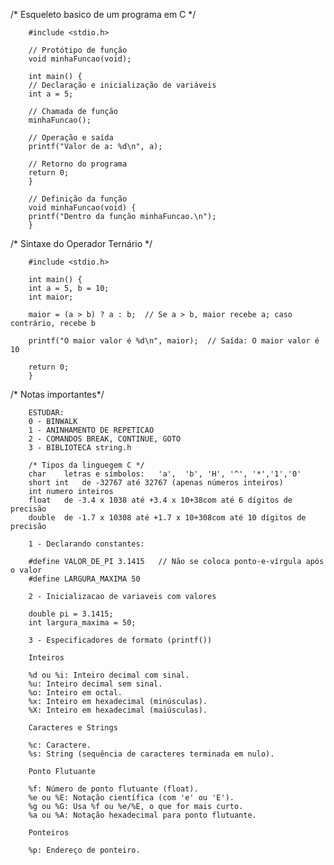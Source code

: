 /* Esqueleto basico de um programa em C */ 
        
        #include <stdio.h>

        // Protótipo de função
        void minhaFuncao(void);

        int main() {
        // Declaração e inicialização de variáveis
        int a = 5;

        // Chamada de função
        minhaFuncao();

        // Operação e saída
        printf("Valor de a: %d\n", a);

        // Retorno do programa
        return 0;
        }

        // Definição da função
        void minhaFuncao(void) {
        printf("Dentro da função minhaFuncao.\n");
        }


/* Sintaxe do Operador Ternário */

        #include <stdio.h>

        int main() {
        int a = 5, b = 10;
        int maior;

        maior = (a > b) ? a : b;  // Se a > b, maior recebe a; caso contrário, recebe b

        printf("O maior valor é %d\n", maior);  // Saída: O maior valor é 10

        return 0;
        }


/* Notas importantes*/

        ESTUDAR:
        0 - BINWALK
        1 - ANINHAMENTO DE REPETICAO
        2 - COMANDOS BREAK, CONTINUE, GOTO
        3 - BIBLIOTECA string.h

        /* Tipos da linguegem C */ 
        char 	letras e símbolos:   'a',  'b', 'H', '^', '*','1','0'
        short int 	de -32767 até 32767 (apenas números inteiros)
        int numero inteiros
        float 	de -3.4 x 1038 até +3.4 x 10+38com até 6 dígitos de precisão
        double 	de -1.7 x 10308 até +1.7 x 10+308com até 10 dígitos de precisão

        1 - Declarando constantes:
        
        #define VALOR_DE_PI 3.1415   // Não se coloca ponto-e-vírgula após o valor
        #define LARGURA_MAXIMA 50 

        2 - Inicializacao de variaveis com valores
        
        double pi = 3.1415;
        int largura_maxima = 50;

        3 - Especificadores de formato (printf())

        Inteiros

        %d ou %i: Inteiro decimal com sinal.
        %u: Inteiro decimal sem sinal.
        %o: Inteiro em octal.
        %x: Inteiro em hexadecimal (minúsculas).
        %X: Inteiro em hexadecimal (maiúsculas).

        Caracteres e Strings

        %c: Caractere.
        %s: String (sequência de caracteres terminada em nulo).

        Ponto Flutuante

        %f: Número de ponto flutuante (float).
        %e ou %E: Notação científica (com 'e' ou 'E').
        %g ou %G: Usa %f ou %e/%E, o que for mais curto.
        %a ou %A: Notação hexadecimal para ponto flutuante.

        Ponteiros

        %p: Endereço de ponteiro.
